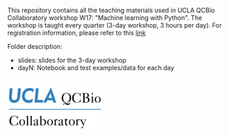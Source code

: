 This repository contains all the teaching materials used in UCLA QCBio Collaboratory workshop W17: "Machine learning with Python". The workshop is taught every quarter (3-day workshop, 3 hours per day). For registration information, please refer to this [link](https://qcb.ucla.edu/collaboratory/workshops/w17-machine-learning-with-python/)

Folder description:
- slides: slides for the 3-day workshop
- dayN: Notebook and test examples/data for each day

<br/>

<img src="./slides/qcb-logo.png" width="215" height="100">
